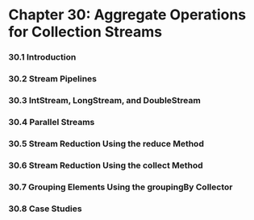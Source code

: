 # Chapter 30: Aggregate Operations for Collection Streams

### 30.1 Introduction

### 30.2 Stream Pipelines

### 30.3 IntStream, LongStream, and DoubleStream

### 30.4 Parallel Streams

### 30.5 Stream Reduction Using the reduce Method

### 30.6 Stream Reduction Using the collect Method

### 30.7 Grouping Elements Using the groupingBy Collector

### 30.8 Case Studies
